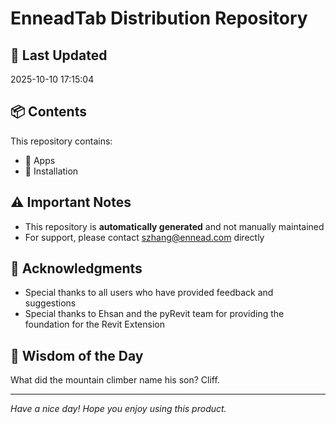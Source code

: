 # EnneadTab Distribution Repository

## 📅 Last Updated
2025-10-10 17:15:04



## 📦 Contents
This repository contains:
- 📂 Apps
- 📂 Installation

## ⚠️ Important Notes
- This repository is **automatically generated** and not manually maintained
- For support, please contact szhang@ennead.com directly

## 🙏 Acknowledgments
- Special thanks to all users who have provided feedback and suggestions
- Special thanks to Ehsan and the pyRevit team for providing the foundation for the Revit Extension

## 💭 Wisdom of the Day
What did the mountain climber name his son? Cliff.

---
*Have a nice day! Hope you enjoy using this product.*
